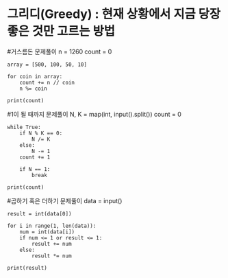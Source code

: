 그리디(Greedy) : 현재 상황에서 지금 당장 좋은 것만 고르는 방법 
=======

#거스름돈 문제풀이
    n = 1260
    count = 0

    array = [500, 100, 50, 10]

    for coin in array:
        count += n // coin
        n %= coin

    print(count)

#1이 될 때까지 문제풀이
    N, K = map(int, input().split())
    count = 0

    while True:
        if N % K == 0:
            N /= K
        else:
            N -= 1
        count += 1

        if N == 1:
            break

    print(count)

#곱하기 혹은 더하기 문제풀이
    data = input()

    result = int(data[0])

    for i in range(1, len(data)):
        num = int(data[i])
        if num <= 1 or result <= 1:
            result += num
        else:
            result *= num

    print(result)
